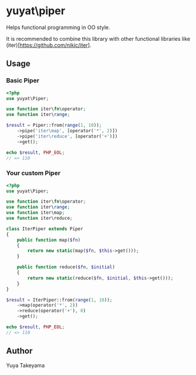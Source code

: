 # yuyat\piper

Helps functional programming in OO style.

It is recommended to combine this library with other functional libraries like (iter)[https://github.com/nikic/iter].

## Usage

### Basic Piper

```php
<?php
use yuyat\Piper;

use function iter\fn\operator;
use function iter\range;

$result = Piper::from(range(1, 10));
    ->pipe('iter\map', [operator('*', 2)])
    ->pipe('iter\reduce', [operator('+')])
    ->get();

echo $result, PHP_EOL;
// => 110
```

### Your custom Piper

```php
<?php
use yuyat\Piper;

use function iter\fn\operator;
use function iter\range;
use function iter\map;
use function iter\reduce;

class IterPiper extends Piper
{
    public function map($fn)
    {
        return new static(map($fn, $this->get()));
    }

    public function reduce($fn, $initial)
    {
        return new static(reduce($fn, $initial, $this->get()));
    }
}

$result = IterPiper::from(range(1, 10));
    ->map(operator('*', 2))
    ->reduce(operator('+'), 0)
    ->get();

echo $result, PHP_EOL;
// => 110
```

## Author

Yuya Takeyama
